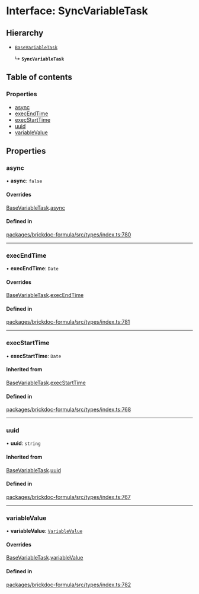 # Interface: SyncVariableTask

## Hierarchy

- [`BaseVariableTask`](BaseVariableTask.md)

  ↳ **`SyncVariableTask`**

## Table of contents

### Properties

- [async](SyncVariableTask.md#async)
- [execEndTime](SyncVariableTask.md#execendtime)
- [execStartTime](SyncVariableTask.md#execstarttime)
- [uuid](SyncVariableTask.md#uuid)
- [variableValue](SyncVariableTask.md#variablevalue)

## Properties

### <a id="async" name="async"></a> async

• **async**: ``false``

#### Overrides

[BaseVariableTask](BaseVariableTask.md).[async](BaseVariableTask.md#async)

#### Defined in

[packages/brickdoc-formula/src/types/index.ts:780](https://github.com/brickdoc/brickdoc/blob/main/packages/brickdoc-formula/src/types/index.ts#L780)

___

### <a id="execendtime" name="execendtime"></a> execEndTime

• **execEndTime**: `Date`

#### Overrides

[BaseVariableTask](BaseVariableTask.md).[execEndTime](BaseVariableTask.md#execendtime)

#### Defined in

[packages/brickdoc-formula/src/types/index.ts:781](https://github.com/brickdoc/brickdoc/blob/main/packages/brickdoc-formula/src/types/index.ts#L781)

___

### <a id="execstarttime" name="execstarttime"></a> execStartTime

• **execStartTime**: `Date`

#### Inherited from

[BaseVariableTask](BaseVariableTask.md).[execStartTime](BaseVariableTask.md#execstarttime)

#### Defined in

[packages/brickdoc-formula/src/types/index.ts:768](https://github.com/brickdoc/brickdoc/blob/main/packages/brickdoc-formula/src/types/index.ts#L768)

___

### <a id="uuid" name="uuid"></a> uuid

• **uuid**: `string`

#### Inherited from

[BaseVariableTask](BaseVariableTask.md).[uuid](BaseVariableTask.md#uuid)

#### Defined in

[packages/brickdoc-formula/src/types/index.ts:767](https://github.com/brickdoc/brickdoc/blob/main/packages/brickdoc-formula/src/types/index.ts#L767)

___

### <a id="variablevalue" name="variablevalue"></a> variableValue

• **variableValue**: [`VariableValue`](../README.md#variablevalue)

#### Overrides

[BaseVariableTask](BaseVariableTask.md).[variableValue](BaseVariableTask.md#variablevalue)

#### Defined in

[packages/brickdoc-formula/src/types/index.ts:782](https://github.com/brickdoc/brickdoc/blob/main/packages/brickdoc-formula/src/types/index.ts#L782)

